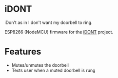 # iDONT

iDon't as in I don't want my doorbell to ring.  

ESP8266 (NodeMCU) firmware for the [iDONT](https://hackaday.io/project/20545-idont-internet-doorbell-onoff-trigger) project.


# Features

* Mutes/unmutes the doorbell
* Texts user when a muted doorbell is rung



